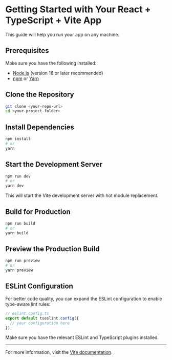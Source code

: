 # Getting Started with Your React + TypeScript + Vite App

This guide will help you run your app on any machine.

## Prerequisites

Make sure you have the following installed:

- [Node.js](https://nodejs.org/) (version 16 or later recommended)
- [npm](https://www.npmjs.com/) or [Yarn](https://yarnpkg.com/)

## Clone the Repository

```bash
git clone <your-repo-url>
cd <your-project-folder>
```

## Install Dependencies

```bash
npm install
# or
yarn
```

## Start the Development Server

```bash
npm run dev
# or
yarn dev
```

This will start the Vite development server with hot module replacement.

## Build for Production

```bash
npm run build
# or
yarn build
```

## Preview the Production Build

```bash
npm run preview
# or
yarn preview
```

## ESLint Configuration

For better code quality, you can expand the ESLint configuration to enable type-aware lint rules:

```ts
// eslint.config.ts
export default tseslint.config({
  // your configuration here
});
```

Make sure you have the relevant ESLint and TypeScript plugins installed.

---

For more information, visit the [Vite documentation](https://vitejs.dev/).
